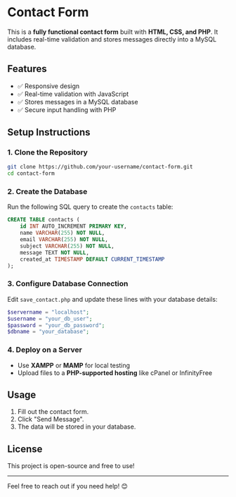 # Contact Form

This is a **fully functional contact form** built with **HTML, CSS, and PHP**. It includes real-time validation and stores messages directly into a MySQL database.

## Features
- ✅ Responsive design
- ✅ Real-time validation with JavaScript
- ✅ Stores messages in a MySQL database
- ✅ Secure input handling with PHP

## Setup Instructions

### 1. Clone the Repository
```sh
git clone https://github.com/your-username/contact-form.git
cd contact-form
```

### 2. Create the Database
Run the following SQL query to create the `contacts` table:
```sql
CREATE TABLE contacts (
    id INT AUTO_INCREMENT PRIMARY KEY,
    name VARCHAR(255) NOT NULL,
    email VARCHAR(255) NOT NULL,
    subject VARCHAR(255) NOT NULL,
    message TEXT NOT NULL,
    created_at TIMESTAMP DEFAULT CURRENT_TIMESTAMP
);
```

### 3. Configure Database Connection
Edit `save_contact.php` and update these lines with your database details:
```php
$servername = "localhost";
$username = "your_db_user";
$password = "your_db_password";
$dbname = "your_database";
```

### 4. Deploy on a Server
- Use **XAMPP** or **MAMP** for local testing
- Upload files to a **PHP-supported hosting** like cPanel or InfinityFree

## Usage
1. Fill out the contact form.
2. Click "Send Message".
3. The data will be stored in your database.

## License
This project is open-source and free to use!

---

Feel free to reach out if you need help! 😊


